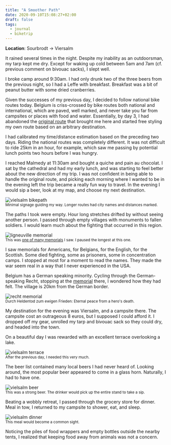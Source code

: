 ```yaml
---
title: "A Smoother Path"
date: 2020-09-10T15:08:27+02:00
draft: false
tags:
  - journal
  - biketrip
---
```


**Location**: Sourbrodt -> Viersalm

It rained several times in the night. Despite my inability as an outdoorsman,
my tarp kept me dry. Except for waking up cold between 5am and 7am (cf. previous
comment on bivouac sacks), I slept well.

I broke camp around 9:30am. I had only drunk two of the three beers from the
previous night, so I had a Leffe with breakfast. Breakfast was a bit of peanut
butter with some dried cranberries.

Given the successes of my previous day, I decided to follow national bike
routes today. Belgium is criss-crossed by bike routes both national and
international, which are paved, well marked, and never take you far from
campsites or places with food and water. Essentially, by day 3, I had abandoned
the [original route](https://bikepacking.com/routes/ardennes-arbalete/) that
brought me here and started free styling my own route based on an arbitrary
destination.

I had calibrated my time/distance estimation based on the preceding two days.
Riding the national routes was completely different. It was not difficult to
ride 25km in an hour, for example, which saw me passing by potential lunch
points two hours before I was hungry.

I reached Malmedy at 11:30am and bought a quiche and pain au chocolat. I sat by
the cathedral and had my early lunch, and was starting to feel better about the
new direction of my trip. I was not confident in being able to handle the
original route, and picking each morning where I wanted to be in the evening
left the trip became a really fun way to travel. In the evening I would sip a
beer, look at my map, and choose my next destination.

<img style="max-width: 100%; width: auto; height: auto;" loading="lazy" src="/images/vielsalm_bikepath.jpg" alt="vielsalm bikepath">
<figcaption><small>Minimal signage guiding my way. Longer routes had city names and distances marked.</small></figcaption>

The paths I took were empty. Hour long stretches drifted by without seeing
another person. I passed through empty villages with monuments to fallen
soldiers. I would learn much about the fighting that occurred in this region.

<img style="max-width: 100%; width: auto; height: auto;" loading="lazy" src="/images/ligneuville_memorial.jpg" alt="ligneuville memorial">
<figcaption><small>This was <a href="https://goo.gl/maps/nQCyCLVCJrqZj9ue6">one of many memorials</a> I saw. I paused the longest at this one.</small></figcaption>

I saw memorials for Americans, for Belgians, for the English, for the Scottish.
Some died fighting, some as prisoners, some in concentration camps. I stopped
at most for a moment to read the names. They made the war seem real in a way
that I never experienced in the USA.

Belgium has a German speaking minority. Cycling through the German-speaking
Recht, stopping at the [memorial](https://goo.gl/maps/okqJa7zJDxJf32mh6) there,
I wondered how they had felt. The village is 20km from the German border.

<img style="max-width: 100%; width: auto; height: auto;" loading="lazy" src="/images/recht_memorial.jpg" alt="recht memorial">
<figcaption><small>Durch Heldentod zum ewigen Frieden: Eternal peace from a hero's death.</small></figcaption>

My destination for the evening was Viersalm, and a campsite there. The campsite
cost an outrageous 8 euros, but I supposed I could afford it. I dropped off my
gear, unrolled my tarp and bivouac sack so they could dry, and headed into the
town.

On a beautiful day I was rewarded with an excellent terrace overlooking a lake.

<img style="max-width: 100%; width: auto; height: auto;" loading="lazy" src="/images/vielsalm_terrace.jpg" alt="vielsalm terrace">
<figcaption><small>After the previous day, I needed this very much.</small></figcaption>

The beer list contained many local beers I had never heard of. Looking around,
the most popular beer appeared to come in a glass horn. Naturally, I had to
have one.

<img style="max-width: 100%; width: auto; height: auto;" loading="lazy" src="/images/vielsalm_beer.jpg" alt="vielsalm beer">
<figcaption><small>This was a strong beer. The drinker would pick up the entire stand to take a sip.</small></figcaption>

Beating a wobbly retreat, I passed through the grocery store for dinner. Meal
in tow, I returned to my campsite to shower, eat, and sleep.

<img style="max-width: 100%; width: auto; height: auto;" loading="lazy" src="/images/vielsalm_dinner.jpg" alt="vielsalm dinner">
<figcaption><small>This meal would become a common sight.</small></figcaption>

Noticing the piles of food wrappers and empty bottles outside the nearby tents,
I realized that keeping food away from animals was not a concern.
